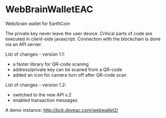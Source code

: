 # WebBrainWalletEAC
Web/brain wallet for EarthCoin

The private key never leave the user device. Critical parts of code are executed in client-side javascript.
Connection with the blockchain is done via an API server.

List of changes - version 1.1:
- a faster library for QR-code scaning
- address/private key can be scaned from a QR-code
- added an icon for camera turn off after QR-code scan 

List of changes - version 1.2:
- switched to the new API v.2
- enabled transaction messages 

A demo instance:
http://bck.deveac.com/webwallet2/
